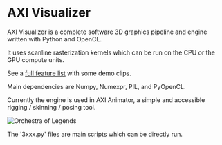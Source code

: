 # AXI Visualizer

AXI Visualizer is a complete software 3D graphics pipeline and engine written with Python and OpenCL.

It uses scanline rasterization kernels which can be run on the CPU or the GPU compute units.

See a [full feature list](http://axi.x10.mx/Visualizer/Features.html) with some demo clips.

Main dependencies are Numpy, Numexpr, PIL, and PyOpenCL.

Currently the engine is used in AXI Animator, a simple and accessible rigging / skinning / posing tool.

![Orchestra of Legends](https://agentxindustries.neocities.org/Backgrounds/Visualizerbg4.png)

The '3xxx.py' files are main scripts which can be directly run.
